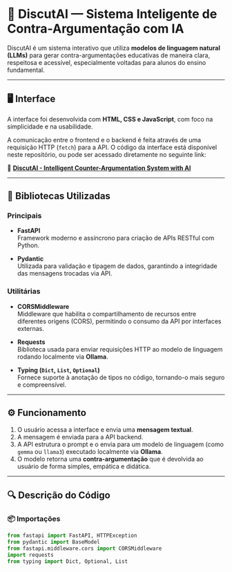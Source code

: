 # 🧠 DiscutAI — Sistema Inteligente de Contra-Argumentação com IA

DiscutAI é um sistema interativo que utiliza **modelos de linguagem natural (LLMs)** para gerar contra-argumentações educativas de maneira clara, respeitosa e acessível, especialmente voltadas para alunos do ensino fundamental.

---

## 🖥️ Interface

A interface foi desenvolvida com **HTML, CSS e JavaScript**, com foco na simplicidade e na usabilidade.

A comunicação entre o frontend e o backend é feita através de uma requisição HTTP (`fetch`) para a API. O código da interface está disponível neste repositório, ou pode ser acessado diretamente no seguinte link:

🔗 **[DiscutAI - Intelligent Counter-Argumentation System with AI](https://github.com/)**  

---

## 🧰 Bibliotecas Utilizadas

### Principais

- **FastAPI**  
  Framework moderno e assíncrono para criação de APIs RESTful com Python.

- **Pydantic**  
  Utilizada para validação e tipagem de dados, garantindo a integridade das mensagens trocadas via API.

### Utilitárias

- **CORSMiddleware**  
  Middleware que habilita o compartilhamento de recursos entre diferentes origens (CORS), permitindo o consumo da API por interfaces externas.

- **Requests**  
  Biblioteca usada para enviar requisições HTTP ao modelo de linguagem rodando localmente via **Ollama**.

- **Typing (`Dict`, `List`, `Optional`)**  
  Fornece suporte à anotação de tipos no código, tornando-o mais seguro e compreensível.

---

## ⚙️ Funcionamento

1. O usuário acessa a interface e envia uma **mensagem textual**.
2. A mensagem é enviada para a API backend.
3. A API estrutura o prompt e o envia para um modelo de linguagem (como `gemma` ou `llama3`) executado localmente via **Ollama**.
4. O modelo retorna uma **contra-argumentação** que é devolvida ao usuário de forma simples, empática e didática.

---

## 🔍 Descrição do Código

### 📦 Importações

```python
from fastapi import FastAPI, HTTPException
from pydantic import BaseModel
from fastapi.middleware.cors import CORSMiddleware
import requests
from typing import Dict, Optional, List
